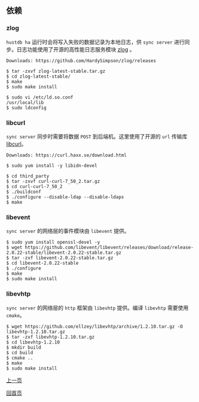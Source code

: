 依赖
--

### zlog ###

`hustdb ha` 运行时会将写入失败的数据记录为本地日志，供 `sync server` 进行同步。日志功能使用了开源的高性能日志服务模块 [zlog](http://hardysimpson.github.io/zlog/) 。

    Downloads: https://github.com/HardySimpson/zlog/releases

	$ tar -zxvf zlog-latest-stable.tar.gz
	$ cd zlog-latest-stable/
	$ make 
	$ sudo make install

	$ sudo vi /etc/ld.so.conf
	/usr/local/lib
	$ sudo ldconfig

### libcurl ###

`sync server` 同步时需要将数据 `POST` 到后端机。这里使用了开源的 `url` 传输库 [libcurl](https://curl.haxx.se)。

	Downloads: https://curl.haxx.se/download.html

    $ sudo yum install -y libidn-devel

    $ cd third_party
    $ tar -zxvf curl-curl-7_50_2.tar.gz
    $ cd curl-curl-7_50_2 
    $ ./buildconf
    $ ./configure --disable-ldap --disable-ldaps
    $ make

### libevent ###

`sync server` 的网络层的事件模块由 `libevent` 提供。

    $ sudo yum install openssl-devel -y
    $ wget https://github.com/libevent/libevent/releases/download/release-2.0.22-stable/libevent-2.0.22-stable.tar.gz
    $ tar -zxf libevent-2.0.22-stable.tar.gz
    $ cd libevent-2.0.22-stable
    $ ./configure
    $ make
    $ sudo make install

### libevhtp ###

`sync server` 的网络层的 `http` 框架由 `libevhtp` 提供。编译 `libevhtp` 需要使用 `cmake`。

    $ wget https://github.com/ellzey/libevhtp/archive/1.2.10.tar.gz -O libevhtp-1.2.10.tar.gz
    $ tar -zxf libevhtp-1.2.10.tar.gz
    $ cd libevhtp-1.2.10
    $ mkdir build
    $ cd build
    $ cmake ..
    $ make
    $ sudo make install

[上一页](../ha.md)

[回首页](../../index.md)